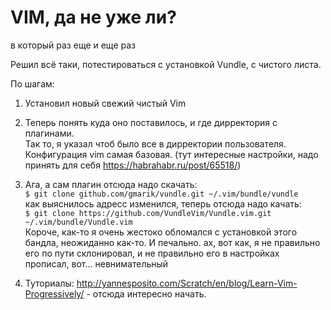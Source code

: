# VIM, да не уже ли?

в который раз еще и еще раз


Решил всё таки, потестироваться с установкой Vundle, с чистого листа.

По шагам:

1. Установил новый свежий чистый Vim
2. Теперь понять куда оно поставилось, и где дирректория с плагинами.  
Так то, я указал чтоб было все в дирректории пользователя.  
Конфигурация vim самая базовая. (тут интересные настройки, надо принять для себя https://habrahabr.ru/post/65518/)
3. Ага, а сам плагин отсюда надо скачать:  
`$ git clone github.com/gmarik/vundle.git ~/.vim/bundle/vundle`  
как выяснилось адресс изменился, теперь отсюда надо качать:  
`$ git clone https://github.com/VundleVim/Vundle.vim.git ~/.vim/bundle/Vundle.vim`  
Короче, как-то я очень жестоко обломался с установкой этого бандла, неожиданно как-то.
И печально.
ах, вот как, я не правильно его по пути склонировал, и не правильно его в настройках прописал, вот... невнимательный

4. Туториалы:
http://yannesposito.com/Scratch/en/blog/Learn-Vim-Progressively/ - отсюда интересно начать.
